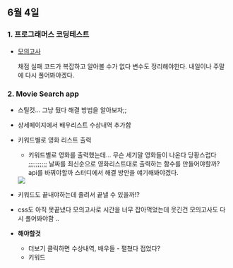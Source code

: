 ## 6월 4일
### 1. 프로그래머스 코딩테스트
- [모의고사](https://github.com/leemyungju9347/Algorithm/blob/master/Level_01/%EB%AA%A8%EC%9D%98%EA%B3%A0%EC%82%AC.html)

	채점 실패 코드가 복잡하고 알아볼 수가 없다 변수도 정리해야한다. 내일이나 주말에 다시 풀어봐야겠다.
	
### 2. Movie Search app
- 스틸컷... 그냥 뒀다 해결 방법을 알아보자;;
- 상세페이지에서 배우리스트 수상내역 추가함
- 키워드별로 영화 리스트 출력
	- 키워드별로 영화를 출력했는데... 무슨 세기말 영화들이 나온다 당황스럽다 ;;;;;;;;;; 날짜를 최신순으로 영화리스트대로 출력하는 함수를 만들어야할까? api를 바꿔야할까 스터디에서 해결 방안을 얘기해봐야겠다.
	
	<img src="../img/영화apilist.PNG">
	
- 키워드도 끝내야하는데 졸려서 끝낼 수 있을까!?
- css도 아직 못끝냈다 모의고사로 시간을 너무 잡아먹었는데 웃긴건 모의고사도 다시 풀어봐야함 .. 
- **해야할것**
	- 더보기 클릭하면 수상내역, 배우들 - 펼쳤다 접었다?
	- 키워드
	
